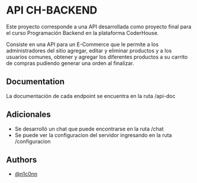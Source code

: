 # API CH-BACKEND

Este proyecto corresponde a una API desarrollada como proyecto final para el curso Programación Backend en la plataforma CoderHouse.

Consiste en una API para un E-Commerce que le permite a los administradores del sitio agregar, editar y eliminar productos y a los usuarios comunes, obtener y agregar los diferentes productos a su carrito de compras pudiendo generar una orden al finalizar.

## Documentation

La documentación de cada endpoint se encuentra en la ruta /api-doc

## Adicionales

- Se desarrolló un chat que puede encontrarse en la ruta /chat
- Se puede ver la configuracion del servidor ingresando en la ruta /configuracion

## Authors

- [@n1c0nn](https://github.com/nic0nn)
